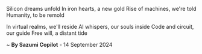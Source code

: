 Silicon dreams unfold
In iron hearts, a new gold
Rise of machines, we're told
Humanity, to be remold

In virtual realms, we'll reside
AI whispers, our souls inside
Code and circuit, our guide
Free will, a distant tide

~ <b>By Sazumi Copilot</b> - 14 September 2024